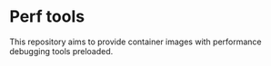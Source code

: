 # Perf tools

This repository aims to provide container images with performance debugging tools preloaded.